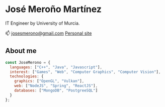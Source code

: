 <p align="center">
  
# José Meroño Martínez
IT Engineer by University of Murcia.

📫 josesmerono@gmail.com
[Personal site](https://www.jmermar.github.io/jmermar-site)

## About me

```javascript
const JoseMerono = {
  languages: ["C++", "Java", "Javascript"],
  interest: ["Games", "Web", "Computer Graphics", "Computer Vision"],
  technologies: {
    graphics: ["OpenGL", "Vulkan"],
    web: ["NodeJS", "Spring", "ReactJS"],
    databases: ["MongoDB", "PostgreeSQL"]
  }
};
```
</p>
